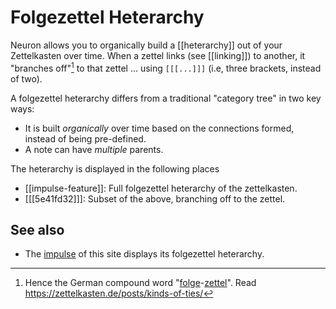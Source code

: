 # Folgezettel Heterarchy

Neuron allows you to organically build a [[heterarchy]] out of your Zettelkasten
over time. When a zettel links (see [[linking]]) to another, it "branches
off"[^1] to that zettel ... using `[[[...]]]` (i.e, three brackets, instead
of two).

A folgezettel heterarchy differs from a traditional "category tree" in two key
ways:

* It is built *organically* over time based on the connections formed, instead
  of being pre-defined.
* A note can have *multiple* parents.

The heterarchy is displayed in the following places

* [[impulse-feature]]: Full folgezettel heterarchy of the zettelkasten.
* [[[5e41fd32]]]: Subset of the above, branching off to the zettel.

## See also

* The [impulse](./impulse.html) of this site displays its folgezettel heterarchy.

[^1]: Hence the German compound word "[folge]-[zettel]". Read <https://zettelkasten.de/posts/kinds-of-ties/>

[folge]: https://en.wiktionary.org/wiki/Folge#German

[zettel]: https://en.wiktionary.org/wiki/Zettel#German